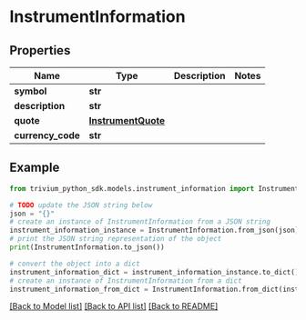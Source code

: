 # InstrumentInformation


## Properties

Name | Type | Description | Notes
------------ | ------------- | ------------- | -------------
**symbol** | **str** |  | 
**description** | **str** |  | 
**quote** | [**InstrumentQuote**](InstrumentQuote.md) |  | 
**currency_code** | **str** |  | 

## Example

```python
from trivium_python_sdk.models.instrument_information import InstrumentInformation

# TODO update the JSON string below
json = "{}"
# create an instance of InstrumentInformation from a JSON string
instrument_information_instance = InstrumentInformation.from_json(json)
# print the JSON string representation of the object
print(InstrumentInformation.to_json())

# convert the object into a dict
instrument_information_dict = instrument_information_instance.to_dict()
# create an instance of InstrumentInformation from a dict
instrument_information_from_dict = InstrumentInformation.from_dict(instrument_information_dict)
```
[[Back to Model list]](../README.md#documentation-for-models) [[Back to API list]](../README.md#documentation-for-api-endpoints) [[Back to README]](../README.md)



